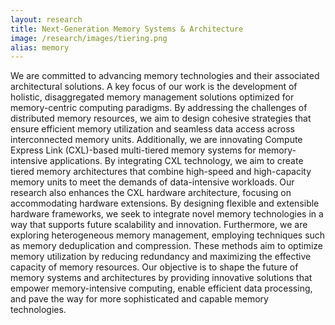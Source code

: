 ```yaml
---
layout: research
title: Next-Generation Memory Systems & Architecture
image: /research/images/tiering.png
alias: memory
---
```


We are committed to advancing memory technologies and their associated architectural solutions. A key focus of our work is the development of holistic, disaggregated memory management solutions optimized for memory-centric computing paradigms. By addressing the challenges of distributed memory resources, we aim to design cohesive strategies that ensure efficient memory utilization and seamless data access across interconnected memory units. Additionally, we are innovating Compute Express Link (CXL)-based multi-tiered memory systems for memory-intensive applications. By integrating CXL technology, we aim to create tiered memory architectures that combine high-speed and high-capacity memory units to meet the demands of data-intensive workloads. Our research also enhances the CXL hardware architecture, focusing on accommodating hardware extensions. By designing flexible and extensible hardware frameworks, we seek to integrate novel memory technologies in a way that supports future scalability and innovation. Furthermore, we are exploring heterogeneous memory management, employing techniques such as memory deduplication and compression. These methods aim to optimize memory utilization by reducing redundancy and maximizing the effective capacity of memory resources. Our objective is to shape the future of memory systems and architectures by providing innovative solutions that empower memory-intensive computing, enable efficient data processing, and pave the way for more sophisticated and capable memory technologies.
